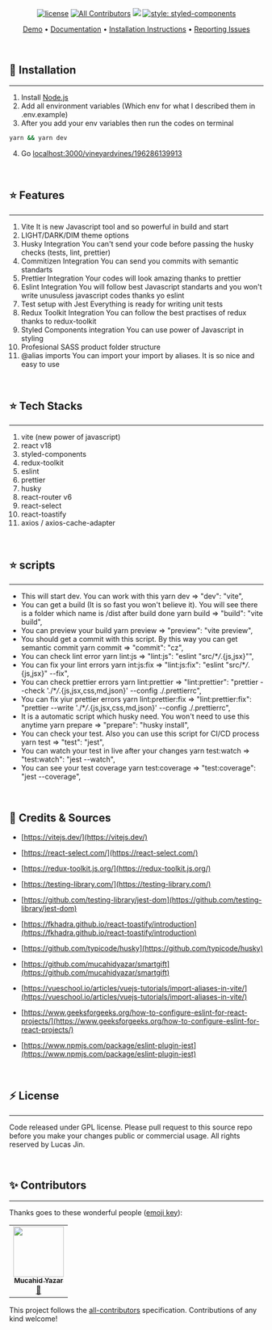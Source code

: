 <div align="center">

[![license](https://img.shields.io/github/license/mucahidyazar/smartgift?color=dfd)](LICENSE)
[![All Contributors](https://img.shields.io/badge/all_contributors-1-orange.svg?style=flat-square)](#contributors-)
![](https://img.shields.io/github/repo-size/mucahidyazar/smartgift?label=Repo%20size&style=flat-square)
[![style: styled-components](https://img.shields.io/badge/style-%F0%9F%92%85%20styled--components-orange.svg?colorB=daa357&colorA=db748e)](https://github.com/styled-components/styled-components)

[Demo](https://smartgift.vercel.app/) •
[Documentation](https://github.com/mucahidyazar/smartgift) •
[Installation Instructions](https://github.com/mucahidyazar/smartgift) •
[Reporting Issues](https://github.com/mucahidyazar/smartgift/pulls)

</div>

<br />

## 🚀 Installation

<hr />

1. Install [Node.js](https://nodejs.org/en/)
2. Add all environment variables (Which env for what I described them in
   .env.example)
3. After you add your env variables then run the codes on terminal

```bash
yarn && yarn dev
```

4. Go [localhost:3000/vineyardvines/196286139913](http://localhost:3000/vineyardvines/196286139913)

<br />

## ⭐️ Features

<hr />

1. Vite
   It is new Javascript tool and so powerful in build and start
2. LIGHT/DARK/DIM theme options
3. Husky Integration
   You can't send your code before passing the husky checks (tests, lint, prettier)
4. Commitizen Integration
   You can send you commits with semantic standarts
5. Prettier Integration
   Your codes will look amazing thanks to prettier
6. Eslint Integration
   You will follow best Javascript standarts and you won't write unusuless javascript codes thanks yo eslint
7. Test setup with Jest
   Everything is ready for writing unit tests
8. Redux Toolkit Integration
   You can follow the best practises of redux thanks to redux-toolkit
9. Styled Components integration
   You can use power of Javascript in styling
10. Profesional SASS product folder structure
11. @alias imports
    You can import your import by aliases. It is so nice and easy to use

<br />

## ⭐️ Tech Stacks

<hr />

1. vite (new power of javascript)
2. react v18
3. styled-components
4. redux-toolkit
5. eslint
6. prettier
7. husky
8. react-router v6
9. react-select
10. react-toastify
11. axios / axios-cache-adapter

<br />

## ⭐️ scripts

<hr />

- This will start dev. You can work with this
  yarn dev => "dev": "vite",
- You can get a build (It is so fast you won't believe it). You will see there is a folder which name is /dist after build done
  yarn build => "build": "vite build",
- You can preview your build
  yarn preview => "preview": "vite preview",
- You should get a commit with this script. By this way you can get semantic commit
  yarn commit => "commit": "cz",
- You can check lint error
  yarn lint:js => "lint:js": "eslint \"src/\*_/_.{js,jsx}\"",
- You can fix your lint errors
  yarn int:js:fix => "lint:js:fix": "eslint \"src/\*_/_.{js,jsx}\" --fix",
- You can check prettier errors
  yarn lint:prettier => "lint:prettier": "prettier --check './\*_/_.{js,jsx,css,md,json}' --config ./.prettierrc",
- You can fix yiur prettier errors
  yarn lint:prettier:fix => "lint:prettier:fix": "prettier --write './\*_/_.{js,jsx,css,md,json}' --config ./.prettierrc",
- It is a automatic script which husky need. You won't need to use this anytime
  yarn prepare => "prepare": "husky install",
- You can check your test. Also you can use this script for CI/CD process
  yarn test => "test": "jest",
- You can watch your test in live after your changes
  yarn test:watch => "test:watch": "jest --watch",
- You can see your test coverage
  yarn test:coverage => "test:coverage": "jest --coverage",

<br />

## 🎉 Credits & Sources

- [https://vitejs.dev/](https://vitejs.dev/)

- [https://react-select.com/](https://react-select.com/)

- [https://redux-toolkit.js.org/](https://redux-toolkit.js.org/)

- [https://testing-library.com/](https://testing-library.com/)

- [https://github.com/testing-library/jest-dom](https://github.com/testing-library/jest-dom)

- [https://fkhadra.github.io/react-toastify/introduction](https://fkhadra.github.io/react-toastify/introduction)

- [https://github.com/typicode/husky](https://github.com/typicode/husky)

- [https://github.com/mucahidyazar/smartgift](https://github.com/mucahidyazar/smartgift)

- [https://vueschool.io/articles/vuejs-tutorials/import-aliases-in-vite/](https://vueschool.io/articles/vuejs-tutorials/import-aliases-in-vite/)

- [https://www.geeksforgeeks.org/how-to-configure-eslint-for-react-projects/](https://www.geeksforgeeks.org/how-to-configure-eslint-for-react-projects/)

- [https://www.npmjs.com/package/eslint-plugin-jest](https://www.npmjs.com/package/eslint-plugin-jest)

<br />

## ⚡️ License

<hr />

Code released under GPL license. Please pull request to this source repo before
you make your changes public or commercial usage. All rights reserved by Lucas
Jin.

<br />

## ✨ Contributors

<hr />

Thanks goes to these wonderful people
([emoji key](https://allcontributors.org/docs/en/emoji-key)):

<!-- ALL-CONTRIBUTORS-LIST:START - Do not remove or modify this section -->
<!-- prettier-ignore-start -->
<!-- markdownlint-disable -->
<table>
  <tr>
    <td align="center"><a href="http://mucahid.dev"><img src="https://avatars.githubusercontent.com/u/52811808?v=4?s=100" width="100px;" alt=""/><br /><sub><b>Mucahid Yazar</b></sub></a><br /><a href="#maintenance-mucahidyazar" title="Maintenance">🚧</a></td>
  </tr>
</table>

<!-- markdownlint-restore -->
<!-- prettier-ignore-end -->

<!-- ALL-CONTRIBUTORS-LIST:END -->

This project follows the
[all-contributors](https://github.com/all-contributors/all-contributors)
specification. Contributions of any kind welcome!
